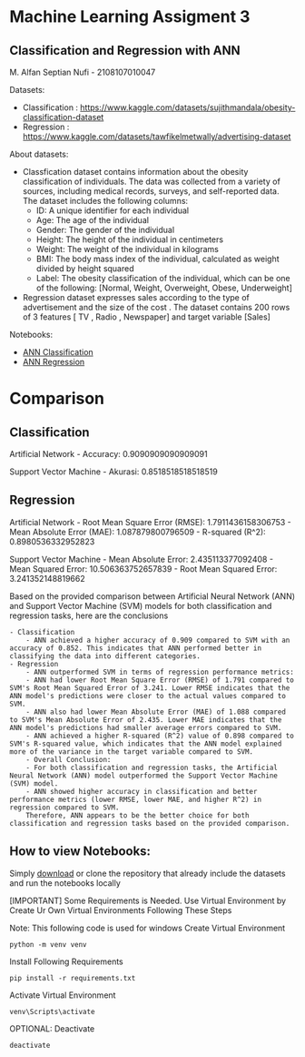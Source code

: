 # Machine Learning Assigment 3
## Classification and Regression with ANN

M. Alfan Septian Nufi - 2108107010047

Datasets: 
-   Classification : https://www.kaggle.com/datasets/sujithmandala/obesity-classification-dataset
-   Regression : https://www.kaggle.com/datasets/tawfikelmetwally/advertising-dataset

About datasets:
-   Classfication dataset contains information about the obesity classification of individuals. The data was collected from a variety of sources, including medical records, surveys, and self-reported data. The dataset includes the following columns:
    -  ID: A unique identifier for each individual
    -  Age: The age of the individual
    -  Gender: The gender of the individual
    -  Height: The height of the individual in centimeters
    -  Weight: The weight of the individual in kilograms
    -  BMI: The body mass index of the individual, calculated as weight divided by height squared
    -  Label: The obesity classification of the individual, which can be one of the following: [Normal, Weight, Overweight, Obese, Underweight]
-   Regression dataset expresses sales according to the type of advertisement and the size of the cost .
The dataset contains 200 rows of 3 features [ TV , Radio , Newspaper] and target variable [Sales]

Notebooks: 
- [ANN Classification](ANN_Classification.ipynb) 
- [ANN Regression](ANN_Regression.ipynb)

# Comparison

## Classification
Artificial Network
    -  Accuracy: 0.9090909090909091

Support Vector Machine
    -  Akurasi: 0.8518518518518519

## Regression
Artificial Network
    - Root Mean Square Error (RMSE): 1.7911436158306753
    - Mean Absolute Error (MAE): 1.087879800796509
    - R-squared (R^2): 0.8980536332952823

Support Vector Machine
    - Mean Absolute Error: 2.435113377092408
    - Mean Squared Error: 10.506363752657839
    - Root Mean Squared Error: 3.241352148819662

Based on the provided comparison between Artificial Neural Network (ANN) and Support Vector Machine (SVM) models for both  classification and regression tasks, here are the conclusions

    - Classification
        - ANN achieved a higher accuracy of 0.909 compared to SVM with an accuracy of 0.852. This indicates that ANN performed better in classifying the data into different categories.
    - Regression
        - ANN outperformed SVM in terms of regression performance metrics:
        - ANN had lower Root Mean Square Error (RMSE) of 1.791 compared to SVM's Root Mean Squared Error of 3.241. Lower RMSE indicates that the ANN model's predictions were closer to the actual values compared to SVM.
        - ANN also had lower Mean Absolute Error (MAE) of 1.088 compared to SVM's Mean Absolute Error of 2.435. Lower MAE indicates that the ANN model's predictions had smaller average errors compared to SVM.
        - ANN achieved a higher R-squared (R^2) value of 0.898 compared to SVM's R-squared value, which indicates that the ANN model explained more of the variance in the target variable compared to SVM.
        - Overall Conclusion:
        - For both classification and regression tasks, the Artificial Neural Network (ANN) model outperformed the Support Vector Machine (SVM) model.
        - ANN showed higher accuracy in classification and better performance metrics (lower RMSE, lower MAE, and higher R^2) in regression compared to SVM.
        Therefore, ANN appears to be the better choice for both classification and regression tasks based on the provided comparison.


## How to view Notebooks:
Simply [download](https://github.com/alfnsnff/Tugas2ML/archive/refs/heads/master.zip) or clone the repository that already include the datasets and run the notebooks locally

[IMPORTANT] Some Requirements is Needed. Use Virtual Environment by Create Ur Own Virtual Environments Following These Steps
 
Note: This following code is used for windows
Create Virtual Environment
```
python -m venv venv
```
Install Following Requirements
```
pip install -r requirements.txt
```
Activate Virtual Environment
```
venv\Scripts\activate
```
OPTIONAL: Deactivate
```
deactivate
```